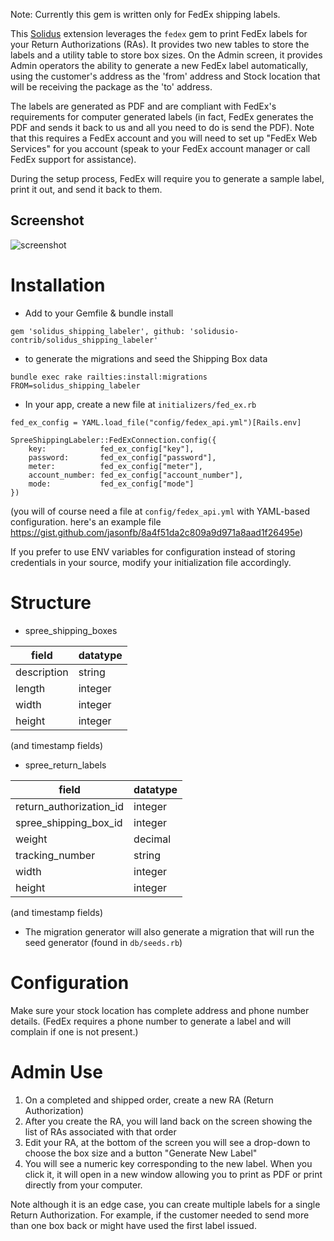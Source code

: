 Note: Currently this gem is written only for FedEx shipping labels. 

This [Solidus](https://github.com/solidusio/solidus) extension leverages the `fedex` gem to print FedEx labels for your Return Authorizations (RAs). It provides two new tables to store the labels and a utility table to store box sizes. On the Admin screen, it provides Admin operators the ability to generate a new FedEx label automatically, using the customer's address as the 'from' address and Stock location that will be receiving the package as the 'to' address. 

The labels are generated as PDF and are compliant with FedEx's requirements for computer generated labels (in fact, FedEx generates the PDF and sends it back to us and all you need to do is send the PDF). Note that this requires a FedEx account and you will need to set up "FedEx Web Services" for you account (speak to your FedEx account manager or call FedEx support for assistance).  

During the setup process, FedEx will require you to generate a sample label, print it out, and send it back to them. 


## Screenshot
![screenshot](http://content.screencast.com/users/JasonFB/folders/Jing/media/b46a8034-ac78-4204-8f46-9ce5b1635d27/00001333.png)

# Installation
* Add to your Gemfile & bundle install
```
gem 'solidus_shipping_labeler', github: 'solidusio-contrib/solidus_shipping_labeler'
```

* to generate the migrations and seed the Shipping Box data
```
bundle exec rake railties:install:migrations FROM=solidus_shipping_labeler
```

* In your app, create a new file at ```initializers/fed_ex.rb```

```
fed_ex_config = YAML.load_file("config/fedex_api.yml")[Rails.env]

SpreeShippingLabeler::FedExConnection.config({
    key:            fed_ex_config["key"],
    password:       fed_ex_config["password"],
    meter:          fed_ex_config["meter"],
    account_number: fed_ex_config["account_number"],
    mode:           fed_ex_config["mode"]
})

```

(you will of course need a file at ```config/fedex_api.yml``` with YAML-based configuration. here's an example file https://gist.github.com/jasonfb/8a4f51da2c809a9d971a8aad1f26495e)

If you prefer to use ENV variables for configuration instead of storing credentials in your source, modify your initialization file accordingly. 



# Structure

* spree_shipping_boxes

| field	      | datatype  |
|-------------|-----------|
| description | string  |
| length      | integer |
| width       | integer |
| height      | integer |

(and timestamp fields)

* spree_return_labels

| field	      | datatype  |
|-------------|-----------|
| return_authorization_id      | integer  |
| spree_shipping_box_id      | integer  |
| weight      | decimal  |
| tracking_number      | string |
| width       | integer |
| height      | integer |

(and timestamp fields)

* The migration generator will also generate a migration that will run the seed generator (found in ```db/seeds.rb```)

# Configuration
Make sure your stock location has complete address and phone number details. (FedEx requires a phone number to generate a label and will complain if one is not present.)


# Admin Use

1. On a completed and shipped order, create a new RA (Return Authorization)
2. After you create the RA, you will land back on the screen showing the list of RAs associated with that order
3. Edit your RA, at the bottom of the screen you will see a drop-down to choose the box size and a button "Generate New Label"
4. You will see a numeric key corresponding to the new label. When you click it, it will open in a new window allowing you to print as PDF or print directly from your computer. 

Note although it is an edge case, you can create multiple labels for a single Return Authorization. For example, if the customer needed to send more than one box back or might have used the first label issued. 



